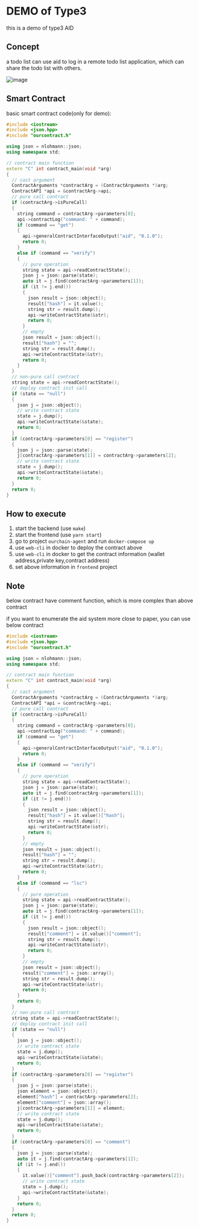 # DEMO of Type3

this is a demo of type3 AID

## Concept

a todo list can use aid to log in a remote todo list application, which can share the todo list with others.

![image](../../doc/overview-t3.png)

## Smart Contract

basic smart contract code(only for demo):

```cpp
#include <iostream>
#include <json.hpp>
#include "ourcontract.h"

using json = nlohmann::json;
using namespace std;

// contract main function
extern "C" int contract_main(void *arg)
{
  // cast argument
  ContractArguments *contractArg = (ContractArguments *)arg;
  ContractAPI *api = &contractArg->api;
  // pure call contract
  if (contractArg->isPureCall)
  {
    string command = contractArg->parameters[0];
    api->contractLog("command: " + command);
    if (command == "get")
    {
      api->generalContractInterfaceOutput("aid", "0.1.0");
      return 0;
    }
    else if (command == "verify")
    {
      // pure operation
      string state = api->readContractState();
      json j = json::parse(state);
      auto it = j.find(contractArg->parameters[1]);
      if (it != j.end())
      {
        json result = json::object();
        result["hash"] = it.value();
        string str = result.dump();
        api->writeContractState(&str);
        return 0;
      }
      // empty
      json result = json::object();
      result["hash"] = "";
      string str = result.dump();
      api->writeContractState(&str);
      return 0;
    }
  }
  // non-pure call contract
  string state = api->readContractState();
  // deploy contract init call
  if (state == "null")
  {
    json j = json::object();
    // write contract state
    state = j.dump();
    api->writeContractState(&state);
    return 0;
  }
  if (contractArg->parameters[0] == "register")
  {
    json j = json::parse(state);
    j[contractArg->parameters[1]] = contractArg->parameters[2];
    // write contract state
    state = j.dump();
    api->writeContractState(&state);
    return 0;
  }
  return 0;
}
```

## How to execute

1. start the backend (use `make`)
2. start the frontend (use `yarn start`)
3. go to project `ourchain-agent` and run `docker-compose up`
4. use `web-cli` in docker to deploy the contract above
5. use `web-cli` in docker to get the contract information (wallet address,private key,contract address)
6. set above information in `frontend` project

## Note

below contract have comment function, which is more complex than above contract

if you want to enumerate the aid system more close to paper, you can use below contract

```cpp
#include <iostream>
#include <json.hpp>
#include "ourcontract.h"

using json = nlohmann::json;
using namespace std;

// contract main function
extern "C" int contract_main(void *arg)
{
  // cast argument
  ContractArguments *contractArg = (ContractArguments *)arg;
  ContractAPI *api = &contractArg->api;
  // pure call contract
  if (contractArg->isPureCall)
  {
    string command = contractArg->parameters[0];
    api->contractLog("command: " + command);
    if (command == "get")
    {
      api->generalContractInterfaceOutput("aid", "0.1.0");
      return 0;
    }
    else if (command == "verify")
    {
      // pure operation
      string state = api->readContractState();
      json j = json::parse(state);
      auto it = j.find(contractArg->parameters[1]);
      if (it != j.end())
      {
        json result = json::object();
        result["hash"] = it.value()["hash"];
        string str = result.dump();
        api->writeContractState(&str);
        return 0;
      }
      // empty
      json result = json::object();
      result["hash"] = "";
      string str = result.dump();
      api->writeContractState(&str);
      return 0;
    }
    else if (command == "lsc")
    {
      // pure operation
      string state = api->readContractState();
      json j = json::parse(state);
      auto it = j.find(contractArg->parameters[1]);
      if (it != j.end())
      {
        json result = json::object();
        result["comment"] = it.value()["comment"];
        string str = result.dump();
        api->writeContractState(&str);
        return 0;
      }
      // empty
      json result = json::object();
      result["comment"] = json::array();
      string str = result.dump();
      api->writeContractState(&str);
      return 0;
    }
    return 0;
  }
  // non-pure call contract
  string state = api->readContractState();
  // deploy contract init call
  if (state == "null")
  {
    json j = json::object();
    // write contract state
    state = j.dump();
    api->writeContractState(&state);
    return 0;
  }
  if (contractArg->parameters[0] == "register")
  {
    json j = json::parse(state);
    json element = json::object();
    element["hash"] = contractArg->parameters[2];
    element["comment"] = json::array();
    j[contractArg->parameters[1]] = element;
    // write contract state
    state = j.dump();
    api->writeContractState(&state);
    return 0;
  }
  if (contractArg->parameters[0] == "comment")
  {
    json j = json::parse(state);
    auto it = j.find(contractArg->parameters[1]);
    if (it != j.end())
    {
      it.value()["comment"].push_back(contractArg->parameters[2]);
      // write contract state
      state = j.dump();
      api->writeContractState(&state);
    }
    return 0;
  }
  return 0;
}
```